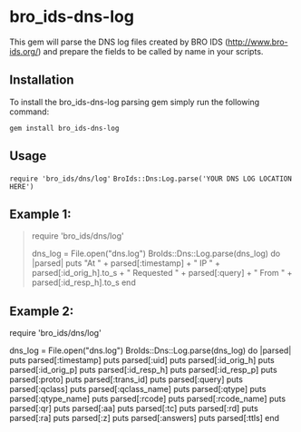 # bro_ids-dns-log

This gem will parse the DNS log files created by BRO IDS (http://www.bro-ids.org/) and prepare the fields to be called by name in your scripts.


## Installation
To install the bro_ids-dns-log parsing gem simply run the following command:

`gem install bro_ids-dns-log`

## Usage

`require 'bro_ids/dns/log'`
`BroIds::Dns:Log.parse('YOUR DNS LOG LOCATION HERE')`

## Example 1:
>require 'bro_ids/dns/log'
>
>  dns_log = File.open("dns.log")
>  BroIds::Dns::Log.parse(dns_log) do |parsed|
>    puts "At " + parsed[:timestamp] + " IP " +   parsed[:id_orig_h].to_s + " Requested " + parsed[:query] + " From " + parsed[:id_resp_h].to_s
>  end


## Example 2:
require 'bro_ids/dns/log'

dns_log = File.open("dns.log")
BroIds::Dns::Log.parse(dns_log) do |parsed|
  puts parsed[:timestamp]
  puts parsed[:uid]
  puts parsed[:id_orig_h]
  puts parsed[:id_orig_p]
  puts parsed[:id_resp_h]
  puts parsed[:id_resp_p]
  puts parsed[:proto]
  puts parsed[:trans_id]
  puts parsed[:query]
  puts parsed[:qclass]
  puts parsed[:qclass_name]
  puts parsed[:qtype]
  puts parsed[:qtype_name]
  puts parsed[:rcode]
  puts parsed[:rcode_name]
  puts parsed[:qr]
  puts parsed[:aa]
  puts parsed[:tc]
  puts parsed[:rd]
  puts parsed[:ra]
  puts parsed[:z]
  puts parsed[:answers]
  puts parsed[:ttls]
end
